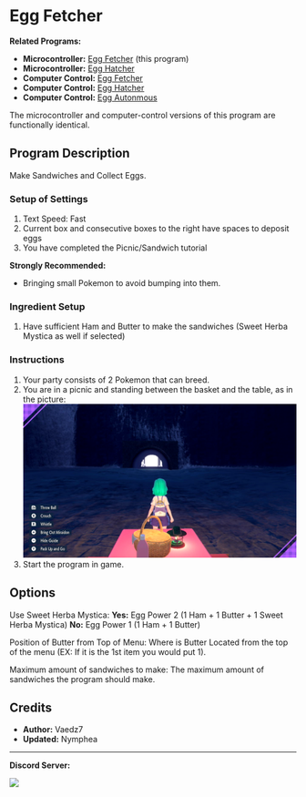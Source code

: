 # Egg Fetcher

**Related Programs:**
- **Microcontroller:** [Egg Fetcher](https://github.com/PokemonAutomation/Microcontroller/blob/master/Wiki/Programs/PokemonSV/EggFetcher.md) (this program)
- **Microcontroller:** [Egg Hatcher](https://github.com/PokemonAutomation/Microcontroller/blob/master/Wiki/Programs/PokemonSV/EggHatcher.md)
- **Computer Control:** [Egg Fetcher](https://github.com/PokemonAutomation/ComputerControl/blob/master/Wiki/Programs/PokemonSV/EggFetcher.md)
- **Computer Control:** [Egg Hatcher](https://github.com/PokemonAutomation/ComputerControl/blob/master/Wiki/Programs/PokemonSV/EggHatcher.md)
- **Computer Control:** [Egg Autonmous](https://github.com/PokemonAutomation/ComputerControl/blob/master/Wiki/Programs/PokemonSV/EggAutonomous.md)

The microcontroller and computer-control versions of this program are functionally identical.

## Program Description

Make Sandwiches and Collect Eggs.

### Setup of Settings

1. Text Speed: Fast
2. Current box and consecutive boxes to the right have spaces to deposit eggs
3. You have completed the Picnic/Sandwich tutorial

**Strongly Recommended:**
- Bringing small Pokemon to avoid bumping into them.

### Ingredient Setup

1. Have sufficient Ham and Butter to make the sandwiches (Sweet Herba Mystica as well if selected)

### Instructions

1. Your party consists of 2 Pokemon that can breed.
2. You are in a picnic and standing between the basket and the table, as in the picture:
   <img src="images/EggFetcher.png">
3. Start the program in game.


## Options

Use Sweet Herba Mystica:
**Yes:** Egg Power 2 (1 Ham + 1 Butter + 1 Sweet Herba Mystica)
**No:** Egg Power 1 (1 Ham + 1 Butter)

Position of Butter from Top of Menu: Where is Butter Located from the top of the menu (EX: If it is the 1st item you would put 1).

Maximum amount of sandwiches to make: The maximum amount of sandwiches the program should make.

## Credits

- **Author:** Vaedz7
- **Updated:** Nymphea

<hr>

**Discord Server:** 

[<img src="https://canary.discordapp.com/api/guilds/695809740428673034/widget.png?style=banner2">](https://discord.gg/cQ4gWxN)
